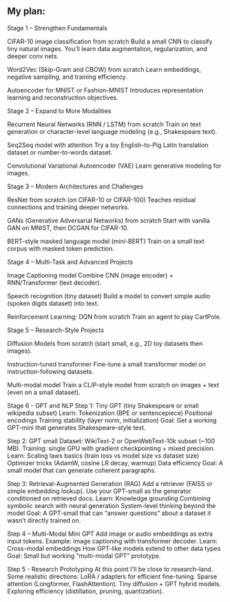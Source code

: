 ## My plan:

Stage 1 – Strengthen Fundamentals

CIFAR-10 image classification from scratch
Build a small CNN to classify tiny natural images. You’ll learn data augmentation, regularization, and deeper conv nets.

Word2Vec (Skip-Gram and CBOW) from scratch
Learn embeddings, negative sampling, and training efficiency.

Autoencoder for MNIST or Fashion-MNIST
Introduces representation learning and reconstruction objectives.

Stage 2 – Expand to More Modalities

Recurrent Neural Networks (RNN / LSTM) from scratch
Train on text generation or character-level language modeling (e.g., Shakespeare text).

Seq2Seq model with attention
Try a toy English-to-Pig Latin translation dataset or number-to-words dataset.

Convolutional Variational Autoencoder (VAE)
Learn generative modeling for images.

Stage 3 – Modern Architectures and Challenges

ResNet from scratch (on CIFAR-10 or CIFAR-100)
Teaches residual connections and training deeper networks.

GANs (Generative Adversarial Networks) from scratch
Start with vanilla GAN on MNIST, then DCGAN for CIFAR-10.

BERT-style masked language model (mini-BERT)
Train on a small text corpus with masked token prediction.

Stage 4 – Multi-Task and Advanced Projects

Image Captioning model
Combine CNN (image encoder) + RNN/Transformer (text decoder).

Speech recognition (tiny dataset)
Build a model to convert simple audio (spoken digits dataset) into text.

Reinforcement Learning: DQN from scratch
Train an agent to play CartPole.

Stage 5 – Research-Style Projects

Diffusion Models from scratch (start small, e.g., 2D toy datasets then images).

Instruction-tuned transformer
Fine-tune a small transformer model on instruction-following datasets.

Multi-modal model
Train a CLIP-style model from scratch on images + text (even on a small dataset).

Stage 6 - GPT and NLP
Step 1:
Tiny GPT (tiny Shakespeare or small wikipedia subset)
Learn:
Tokenization (BPE or sentencepiece)
Positional encodings
Training stability (layer norm, initialization)
Goal: Get a working GPT-mini that generates Shakespeare-style text.

Step 2: GPT small
Dataset: WikiText-2 or OpenWebText-10k subset (~100 MB).
Training: single GPU with gradient checkpointing + mixed precision.
Learn:
Scaling laws basics (train loss vs model size vs dataset size)
Optimizer tricks (AdamW, cosine LR decay, warmup)
Data efficiency
Goal: A small model that can generate coherent paragraphs.

Step 3: Retrieval-Augmented Generation (RAG)
Add a retriever (FAISS or simple embedding lookup).
Use your GPT-small as the generator conditioned on retrieved docs.
Learn:
Knowledge grounding
Combining symbolic search with neural generation
System-level thinking beyond the model
Goal: A GPT-small that can “answer questions” about a dataset it wasn’t directly trained on.

Step 4 – Multi-Modal Mini GPT
Add image or audio embeddings as extra input tokens.
Example: image captioning with transformer decoder.
Learn:
Cross-modal embeddings
How GPT-like models extend to other data types
Goal: Small but working “multi-modal GPT” prototype.

Step 5 - Research Prototyping
At this point I'll be close to research-land. Some realistic directions:
LoRA / adapters for efficient fine-tuning.
Sparse attention (Longformer, FlashAttention).
Tiny diffusion + GPT hybrid models.
Exploring efficiency (distillation, pruning, quantization).
